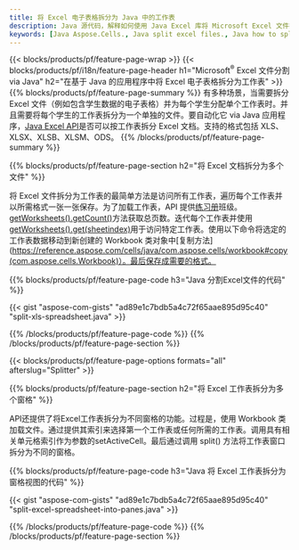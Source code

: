```yaml
---
title: 将 Excel 电子表格拆分为 Java 中的工作表
description: Java 源代码，解释如何使用 Java Excel 库将 Microsoft Excel 文件拆分为多个文档
keywords: [Java Aspose.Cells., Java split excel files., Java how to split excel files into multiple files., Java excel splitter., Java split Cell., Cell splitter using Java]
---
```

{{< blocks/products/pf/feature-page-wrap >}}
{{< blocks/products/pf/i18n/feature-page-header h1="Microsoft<sup>&reg;</sup> Excel 文件分割 via Java" h2="在基于 Java 的应用程序中将 Excel 电子表格拆分为工作表" >}}
{{% blocks/products/pf/feature-page-summary %}}
有多种场景，当需要拆分 Excel 文件（例如包含学生数据的电子表格）并为每个学生分配单个工作表时。并且需要将每个学生的工作表拆分为一个单独的文件。要自动化它 via Java 应用程序，[Java Excel API](/cells/zh/java/)是否可以按工作表拆分 Excel 文档。支持的格式包括 XLS、XLSX、XLSB、XLSM、ODS。
{{% /blocks/products/pf/feature-page-summary %}}

{{% blocks/products/pf/feature-page-section h2="将 Excel 文档拆分为多个文件" %}}

将 Excel 文件拆分为工作表的最简单方法是访问所有工作表，遍历每个工作表并以所需格式一张一张保存。为了加载工作表，API 提供[练习册](https://reference.aspose.com/cells/java/com.aspose.cells/Workbook)班级。[getWorksheets().getCount()](https://reference.aspose.com/cells/java/com.aspose.cells/worksheetcollection#Count)方法获取总页数。迭代每个工作表并使用[getWorksheets().get(sheetindex)](https://reference.aspose.com/cells/java/com.aspose.cells/worksheetcollection#get)用于访问特定工作表。使用以下命令将选定的工作表数据移动到新创建的 Workbook 类对象中[复制方法](https://reference.aspose.com/cells/java/com.aspose.cells/workbook#copy(com.aspose.cells.Workbook)）。最后保存成需要的格式。

{{% blocks/products/pf/feature-page-code h3="Java 分割Excel文件的代码" %}}

{{< gist "aspose-com-gists" "ad89e1c7bdb5a4c72f65aae895d95c40" "split-xls-spreadsheet.java" >}}

{{% /blocks/products/pf/feature-page-code %}}
{{% /blocks/products/pf/feature-page-section %}}

{{< blocks/products/pf/feature-page-options formats="all" afterslug="Splitter" >}}

{{% blocks/products/pf/feature-page-section h2="将 Excel 工作表拆分为多个窗格" %}}

API还提供了将Excel工作表拆分为不同窗格的功能。过程是，使用 Workbook 类加载文件。通过提供其索引来选择第一个工作表或任何所需的工作表。调用具有相关单元格索引作为参数的setActiveCell。最后通过调用 split() 方法将工作表窗口拆分为不同的窗格。

{{% blocks/products/pf/feature-page-code h3="Java 将 Excel 工作表拆分为窗格视图的代码" %}}

{{< gist "aspose-com-gists" "ad89e1c7bdb5a4c72f65aae895d95c40" "split-excel-spreadsheet-into-panes.java" >}}

{{% /blocks/products/pf/feature-page-code %}}
{{% /blocks/products/pf/feature-page-section %}}
